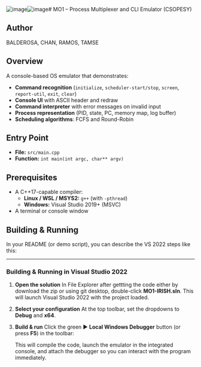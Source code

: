 ![image](https://github.com/user-attachments/assets/b6ada65b-7f04-477e-9b5c-f5847f4b12a5)![image](https://github.com/user-attachments/assets/86f875aa-9b29-4240-8872-ac5a25d73c9f)# MO1 – Process Multiplexer and CLI Emulator (CSOPESY)

## Author
BALDEROSA, CHAN, RAMOS, TAMSE

## Overview
A console-based OS emulator that demonstrates:
- **Command recognition** (`initialize`, `scheduler-start/stop`, `screen`, `report-util`, `exit`, `clear`)
- **Console UI** with ASCII header and redraw
- **Command interpreter** with error messages on invalid input
- **Process representation** (PID, state, PC, memory map, log buffer)
- **Scheduling algorithms**: FCFS and Round-Robin

## Entry Point
- **File:** `src/main.cpp`  
- **Function:** `int main(int argc, char** argv)`

## Prerequisites
- A C++17-capable compiler:
  - **Linux / WSL / MSYS2:** `g++` (with `-pthread`)
  - **Windows:** Visual Studio 2019+ (MSVC)
- A terminal or console window

## Building & Running
In your README (or demo script), you can describe the VS 2022 steps like this:

---

### Building & Running in Visual Studio 2022

1. **Open the solution**
   In File Explorer after gettting the code either by download the zip or using git desktop, double-click **MO1-IRISH.sln**. This will launch Visual Studio 2022 with the project loaded.

2. **Select your configuration**
   At the top toolbar, set the dropdowns to **Debug** and **x64**.

3. **Build & run**
   Click the green ▶ **Local Windows Debugger** button (or press **F5**) in the toolbar:

     This will compile the code, launch the emulator in the integrated console, and attach the debugger so you can interact with the program immediately.




